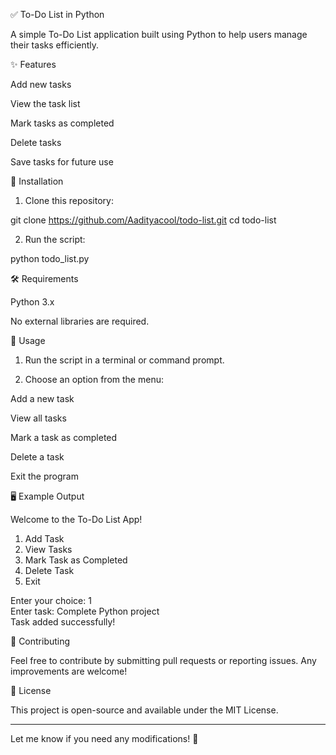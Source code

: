 ✅ To-Do List in Python

A simple To-Do List application built using Python to help users manage their tasks efficiently.

✨ Features

Add new tasks

View the task list

Mark tasks as completed

Delete tasks

Save tasks for future use


📌 Installation

1. Clone this repository:

git clone https://github.com/Aadityacool/todo-list.git
cd todo-list


2. Run the script:

python todo_list.py



🛠 Requirements

Python 3.x


No external libraries are required.

📜 Usage

1. Run the script in a terminal or command prompt.


2. Choose an option from the menu:

Add a new task

View all tasks

Mark a task as completed

Delete a task

Exit the program




🖥 Example Output

Welcome to the To-Do List App!  
1. Add Task  
2. View Tasks  
3. Mark Task as Completed  
4. Delete Task  
5. Exit  

Enter your choice: 1  
Enter task: Complete Python project  
Task added successfully!

📌 Contributing

Feel free to contribute by submitting pull requests or reporting issues. Any improvements are welcome!

📃 License

This project is open-source and available under the MIT License.


---

Let me know if you need any modifications! 🚀
